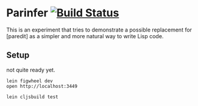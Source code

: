 # Parinfer [![Build Status](https://travis-ci.org/shaunlebron/parinfer.svg?branch=master)](https://travis-ci.org/shaunlebron/parinfer)

This is an experiment that tries to demonstrate a possible replacement for
[paredit] as a simpler and more natural way to write Lisp code.

## Setup

not quite ready yet.

```
lein figwheel dev
open http://localhost:3449
```

```
lein cljsbuild test
```
